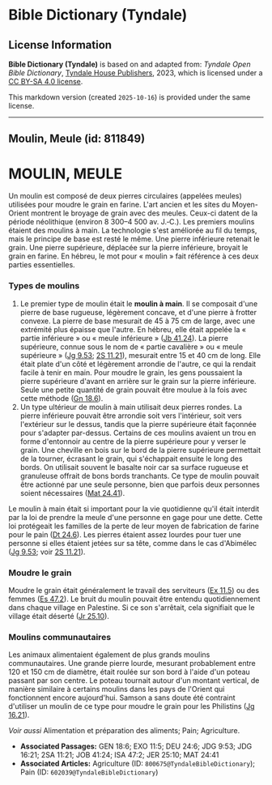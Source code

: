 # Bible Dictionary (Tyndale)

## License Information

**Bible Dictionary (Tyndale)** is based on and adapted from: _Tyndale Open Bible Dictionary_, [Tyndale House Publishers](https://tyndaleopenresources.com/), 2023, which is licensed under a [CC BY-SA 4.0 license](https://creativecommons.org/licenses/by-sa/4.0/legalcode.en).

This markdown version (created `2025-10-16`) is provided under the same license.



--------------------------------

## Moulin, Meule (id: 811849)

MOULIN, MEULE
=============

Un moulin est composé de deux pierres circulaires (appelées meules) utilisées pour moudre le grain en farine. L'art ancien et les sites du Moyen\-Orient montrent le broyage de grain avec des meules. Ceux\-ci datent de la période néolithique (environ 8 300–4 500 av. J.‑C.). Les premiers moulins étaient des moulins à main. La technologie s'est améliorée au fil du temps, mais le principe de base est resté le même. Une pierre inférieure retenait le grain. Une pierre supérieure, déplacée sur la pierre inférieure, broyait le grain en farine. En hébreu, le mot pour « moulin » fait référence à ces deux parties essentielles.

### Types de moulins

1. Le premier type de moulin était le **moulin à main**. Il se composait d'une pierre de base rugueuse, légèrement concave, et d'une pierre à frotter convexe. La pierre de base mesurait de 45 à 75 cm de large, avec une extrémité plus épaisse que l'autre. En hébreu, elle était appelée la « partie inférieure » ou « meule inférieure » ([Jb 41\.24](https://ref.ly/Job41:24)). La pierre supérieure, connue sous le nom de « partie cavalière » ou « meule supérieure » ([Jg 9\.53](https://ref.ly/Judg9:53); [2S 11\.21](https://ref.ly/2Sam11:21)), mesurait entre 15 et 40 cm de long. Elle était plate d'un côté et légèrement arrondie de l'autre, ce qui la rendait facile à tenir en main. Pour moudre le grain, les gens poussaient la pierre supérieure d'avant en arrière sur le grain sur la pierre inférieure. Seule une petite quantité de grain pouvait être moulue à la fois avec cette méthode ([Gn 18\.6](https://ref.ly/Gen18:6)).
2. Un type ultérieur de moulin à main utilisait deux pierres rondes. La pierre inférieure pouvait être arrondie soit vers l'intérieur, soit vers l'extérieur sur le dessus, tandis que la pierre supérieure était façonnée pour s'adapter par\-dessus. Certains de ces moulins avaient un trou en forme d'entonnoir au centre de la pierre supérieure pour y verser le grain. Une cheville en bois sur le bord de la pierre supérieure permettait de la tourner, écrasant le grain, qui s'échappait ensuite le long des bords. On utilisait souvent le basalte noir car sa surface rugueuse et granuleuse offrait de bons bords tranchants. Ce type de moulin pouvait être actionné par une seule personne, bien que parfois deux personnes soient nécessaires ([Mat 24\.41](https://ref.ly/Matt24:41)).

Le moulin à main était si important pour la vie quotidienne qu'il était interdit par la loi de prendre la meule d'une personne en gage pour une dette. Cette loi protégeait les familles de la perte de leur moyen de fabrication de farine pour le pain ([Dt 24\.6](https://ref.ly/Deut24:6)). Les pierres étaient assez lourdes pour tuer une personne si elles étaient jetées sur sa tête, comme dans le cas d'Abimélec ([Jg 9\.53](https://ref.ly/Judg9:53); voir [2S 11\.21](https://ref.ly/2Sam11:21)).

### Moudre le grain

Moudre le grain était généralement le travail des serviteurs ([Ex 11\.5](https://ref.ly/Exod11:5)) ou des femmes ([Es 47\.2](https://ref.ly/Isa47:2)). Le bruit du moulin pouvait être entendu quotidiennement dans chaque village en Palestine. Si ce son s'arrêtait, cela signifiait que le village était déserté ([Jr 25\.10](https://ref.ly/Jer25:10)).

### Moulins communautaires

Les animaux alimentaient également de plus grands moulins communautaires. Une grande pierre lourde, mesurant probablement entre 120 et 150 cm de diamètre, était roulée sur son bord à l'aide d'un poteau passant par son centre. Le poteau tournait autour d'un montant vertical, de manière similaire à certains moulins dans les pays de l'Orient qui fonctionnent encore aujourd'hui. Samson a sans doute été contraint d'utiliser un moulin de ce type pour moudre le grain pour les Philistins ([Jg 16\.21](https://ref.ly/Judg16:21)).

*Voir aussi* Alimentation et préparation des aliments; Pain; Agriculture.

* **Associated Passages:** GEN 18:6; EXO 11:5; DEU 24:6; JDG 9:53; JDG 16:21; 2SA 11:21; JOB 41:24; ISA 47:2; JER 25:10; MAT 24:41
* **Associated Articles:** Agriculture (ID: `800675@TyndaleBibleDictionary`); Pain (ID: `602039@TyndaleBibleDictionary`)

